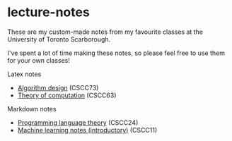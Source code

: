# lecture-notes

These are my custom-made notes from my favourite classes at the University of Toronto Scarborough. 

I've spent a lot of time making these notes, so please feel free to use them for your own classes!

Latex notes
- [Algorithm design](Algorithm-design/) (CSCC73)
- [Theory of computation](Theory-of-computation/) (CSCC63)

Markdown notes
- [Programming language theory](Programming-language-theory/C24_Notes.md) (CSCC24)
- [Machine learning notes (introductory)](Introductory-machine-learning/C11_Notes.md) (CSCC11)
